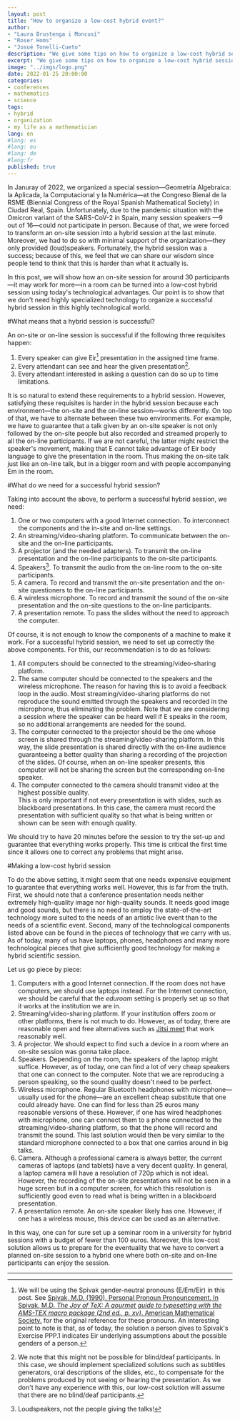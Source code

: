```yaml
---
layout: post
title: "How to organize a low-cost hybrid event?"
author:
- "Laura Brustenga i Moncusí"
- "Roser Homs"
- "Josué Tonelli-Cueto"
description: "We give some tips on how to organize a low-cost hybrid session for a scientific conference based on our own experience organizing one. The tips are intented to show how turn into hybrid an on-site session for around 30 people."
excerpt: "We give some tips on how to organize a low-cost hybrid session for a scientific conference based on our own experience organizing one. The tips are intented to show how turn into hybrid an on-site session for around 30 people."
image: "../imgs/logo.png"
date: 2022-01-25 20:00:00
categories:
- conferences
- mathematics
- science
tags:
- hybrid
- organization
- my life as a mathematician
lang: en
#lang: es
#lang: eu
#lang: de
#lang:fr
published: true
---
```


In Januray of 2022, we organized a special session—Geometría Algebraica: la Aplicada, la Computacional y la Numérica—at the
Congreso Bienal de la RSME (Biennial Congress of the Royal Spanish Mathematical Society) in Ciudad Real, Spain. Unfortunately, due to the pandemic situation with the Omicron variant of the SARS-CoV-2 in Spain, many session speakers —9 out of 16—could not participate in person. Because of that, we were forced to transform an on-site session into a hybrid session at the last minute. Moreover, we had to do so with minimal support of the organization—they only provided (loud)speakers. Fortunately, the hybrid session was a success; because of this, we feel that we can share our wisdom since people tend to think that this is harder than what it actually is.

In this post, we will show how an on-site session for around 30 participants—it may work for more—in a room can be turned into a low-cost hybrid session using today's technological advantages. Our point is to show that we don't need highly specialized technology to organize a successful hybrid session in this highly technological world.

#What means that a hybrid session is successful?

An on-site or on-line session is successful if the following three requisites happen:
1. Every speaker can give Eir[^1] presentation in the assigned time frame.
1. Every attendant can see and hear the given presentation[^2].
1. Every attendant interested in asking a question can do so up to time limitations.

[^1]: We will be using the Spivak gender-neutral pronouns (E/Em/Eir) in this post. See [Spivak, M.D. (1990). Personal Pronoun Pronouncement. In Spivak, M.D. *The Joy of TeX: A gourmet guide to typesetting with the AMS-TEX macro package (2nd ed., p. xv)*. American Mathematical Society.](https://tonellicueto.xyz/pdf/SpivakGenderNeutralPronouns.pdf#page=3) for the original reference for these pronouns. An interesting point to note is that, as of today, the solution a person gives to Spivak's Exercise PPP.1 indicates Eir underlying assumptions about the possible genders of a person.

[^2]: We note that this might not be possible for blind/deaf participants. In this case, we should implement specialized solutions such as subtitles generators, oral descriptions of the slides, etc., to compensate for the problems produced by not seeing or hearing the presentation. As we don't have any experience with this, our low-cost solution will assume that there are no blind/deaf participants.

It is so natural to extend these requirements to a hybrid session. However, satisfying these requisites is harder in the hybrid session because each environment—the on-site and the on-line session—works differently. On top of that, we have to alternate between these two environments. For example, we have to guarantee that a talk given by an on-site speaker is not only followed by the on-site people but also recorded and streamed properly to all the on-line participants. If we are not careful, the latter might restrict the speaker's movement, making that E cannot take advantage of Eir body language to give the presentation in the room. Thus making the on-site talk just like an on-line talk, but in a bigger room and with people accompanying Em in the room.

#What do we need for a successful hybrid session?

Taking into account the above, to perform a successful hybrid session, we need:
1. One or two computers with a good Internet connection.
   To interconnect the components and the in-site and on-line settings.  
1. An streaming/video-sharing platform.
   To communicate between the on-site and the on-line participants.
1. A projector (and the needed adapters).
   To transmit the on-line presentation and the on-line participants to the on-site participants.
1. Speakers[^ls].
   To transmit the audio from the on-line room to the on-site participants.
1. A camera.
   To record and transmit the on-site presentation and the on-site questioners to the on-line participants.
1. A wireless microphone.
   To record and transmit the sound of the on-site presentation and the on-site questions to the on-line participants.
1. A presentation remote.
   To pass the slides without the need to approach the computer.

[^ls]: Loudspeakers, not the people giving the talks!

Of course, it is not enough to know the components of a machine to make it work. For a successful hybrid session, we need to set up correctly the above components. For this, our recommendation is to do as follows:
1. All computers should be connected to the streaming/video-sharing platform.
1. The same computer should be connected to the speakers and the wireless microphone.
   The reason for having this is to avoid a feedback loop in the audio. Most streaming/video-sharing platforms do not reproduce the sound emitted through the speakers and recorded in the microphone, thus eliminating the problem. Note that we are considering a session where the speaker can be heard well if E speaks in the room, so no additional arrangements are needed for the sound.
1. The computer connected to the projector should be the one whose screen is shared through the streaming/video-sharing platform.
   In this way, the slide presentation is shared directly with the on-line audience guaranteeing a better quality than sharing a recording of the projection of the slides. Of course, when an on-line speaker presents, this computer will not be sharing the screen but the corresponding on-line speaker.
1. The computer connected to the camera should transmit video at the highest possible quality.     
   This is only important if not every presentation is with slides, such as blackboard presentations. In this case, the camera must record the presentation with sufficient quality so that what is being written or shown can be seen with enough quality.

We should try to have 20 minutes before the session to try the set-up and guarantee that everything works properly. This time is critical the first time since it allows one to correct any problems that might arise.  

#Making a low-cost hybrid session

To do the above setting, it might seem that one needs expensive equipment to guarantee that everything works well. However, this is far from the truth. First, we should note that a conference presentation needs neither extremely high-quality image nor high-quality sounds. It needs good image and good sounds, but there is no need to employ the state-of-the-art technology more suited to the needs of an artistic live event than to the needs of a scientific event. Second, many of the technological components listed above can be found in the pieces of technology that we carry with us. As of today, many of us have laptops, phones, headphones and many more technological pieces that give sufficiently good technology for making a hybrid scientific session.

Let us go piece by piece:
1. Computers with a good Internet connection.
   If the room does not have computers, we should use laptops instead. For the Internet connection, we should be careful that the *eduroam* setting is properly set up so that it works at the institution we are in.
1. Streaming/video-sharing platform.
   If your institution offers zoom or other platforms, there is not much to do. However, as of today, there are reasonable open and free alternatives such as [Jitsi meet](https://meet.jit.si/) that work reasonably well.
1. A projector.
   We should expect to find such a device in a room where an on-site session was gonna take place.
1. Speakers.
   Depending on the room, the speakers of the laptop might suffice. However, as of today, one can find a lot of very cheap speakers that one can connect to the computer. Note that we are reproducing a person speaking, so the sound quality doesn't need to be perfect.
1. Wireless microphone.
   Regular Bluetooth headphones with microphone—usually used for the phone—are an excellent cheap substitute that one could already have. One can find for less than 25 euros many reasonable versions of these. However, if one has wired headphones with microphone, one can connect them to a phone connected to the streaming/video-sharing platform, so that the phone will record and transmit the sound. This last solution would then be very similar to the standard microphone connected to a box that one carries around in big talks.
1. Camera.
   Although a professional camera is always better, the current cameras of laptops (and tablets) have a very decent quality. In general, a laptop camera will have a resolution of 720p which is not ideal. However, the recording of the on-site presentations will not be seen in a huge screen but in a computer screen, for which this resolution is sufficiently good even to read what is being written in a blackboard presentation.
1. A presentation remote.
   An on-site speaker likely has one. However, if one has a wireless mouse, this device can be used as an alternative.

In this way, one can for sure set up a seminar room in a university for hybrid sessions with a budget of fewer than 100 euros. Moreover, this low-cost solution allows us to prepare for the eventuality that we have to convert a planned on-site session to a hybrid one where both on-site and on-line participants can enjoy the session.

***
